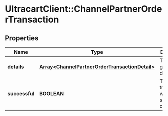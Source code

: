 # UltracartClient::ChannelPartnerOrderTransaction

## Properties
Name | Type | Description | Notes
------------ | ------------- | ------------- | -------------
**details** | [**Array&lt;ChannelPartnerOrderTransactionDetail&gt;**](ChannelPartnerOrderTransactionDetail.md) | Transaction gateway details | [optional] 
**successful** | **BOOLEAN** | True if the transaction was successfully charged | [optional] 


